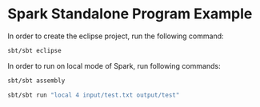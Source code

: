 Spark Standalone Program Example
====================

In order to create the eclipse project, run the following command:

```sh
sbt/sbt eclipse
```

In order to run on local mode of Spark, run following commands:

```sh
sbt/sbt assembly
```

```sh
sbt/sbt run "local 4 input/test.txt output/test"
```